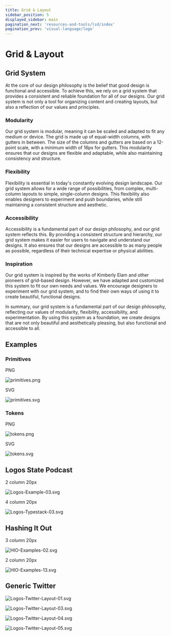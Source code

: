 ```yaml
---
title: Grid & Layout
sidebar_position: 5
displayed_sidebar: main
pagination_next: 'resources-and-tools/lsd/index'
pagination_prev: 'visual-language/logo'
---
```


# Grid & Layout

## **Grid System**

At the core of our design philosophy is the belief that good design is functional and accessible. To achieve this, we rely on a grid system that provides a consistent and reliable foundation for all of our designs. Our grid system is not only a tool for organizing content and creating layouts, but also a reflection of our values and principles.

### **Modularity**

Our grid system is modular, meaning it can be scaled and adapted to fit any medium or device. The grid is made up of equal-width columns, with gutters in between. The size of the columns and gutters are based on a 12-point scale, with a minimum width of 16px for gutters. This modularity ensures that our designs are flexible and adaptable, while also maintaining consistency and structure.

### **Flexibility**

Flexibility is essential in today's constantly evolving design landscape. Our grid system allows for a wide range of possibilities, from complex, multi-column layouts to simple, single-column designs. This flexibility also enables designers to experiment and push boundaries, while still maintaining a consistent structure and aesthetic.

### **Accessibility**

Accessibility is a fundamental part of our design philosophy, and our grid system reflects this. By providing a consistent structure and hierarchy, our grid system makes it easier for users to navigate and understand our designs. It also ensures that our designs are accessible to as many people as possible, regardless of their technical expertise or physical abilities.

### **Inspiration**

Our grid system is inspired by the works of Kimberly Elam and other pioneers of grid-based design. However, we have adapted and customized this system to fit our own needs and values. We encourage designers to experiment with our grid system, and to find their own ways of using it to create beautiful, functional designs.

In summary, our grid system is a fundamental part of our design philosophy, reflecting our values of modularity, flexibility, accessibility, and experimentation. By using this system as a foundation, we create designs that are not only beautiful and aesthetically pleasing, but also functional and accessible to all.

## Examples

### Primitives

PNG

![primitives.png](/primitives.png)

SVG

![primitives.svg](/primitives.svg)

### Tokens

PNG

![tokens.png](/tokens.png)

SVG

![tokens.svg](/tokens.svg)

## Logos State Podcast

2 column 20px

![Logos-Example-03.svg](/Logos-Example-03.svg)

4 column 20px

![Logos-Typestack-03.svg](/Logos-Typestack-03.svg)

## Hashing It Out

3 column 20px

![HIO-Examples-02.svg](/HIO-Examples-02.svg)

2 column 20px

![HIO-Examples-13.svg](/HIO-Examples-13.svg)

## Generic Twitter

![Logos-Twitter-Layout-01.svg](/Logos-Twitter-Layout-01.svg)

![Logos-Twitter-Layout-03.svg](/Logos-Twitter-Layout-03.svg)

![Logos-Twitter-Layout-04.svg](/Logos-Twitter-Layout-04.svg)

![Logos-Twitter-Layout-05.svg](/Logos-Twitter-Layout-05.svg)